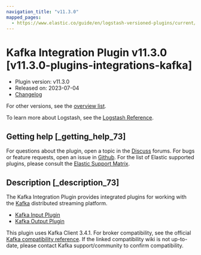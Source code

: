 ```yaml
---
navigation_title: "v11.3.0"
mapped_pages:
  - https://www.elastic.co/guide/en/logstash-versioned-plugins/current/v11.3.0-plugins-integrations-kafka.html
---
```


# Kafka Integration Plugin v11.3.0 [v11.3.0-plugins-integrations-kafka]


* Plugin version: v11.3.0
* Released on: 2023-07-04
* [Changelog](https://github.com/logstash-plugins/logstash-integration-kafka/blob/v11.3.0/CHANGELOG.md)

For other versions, see the [overview list](integration-kafka-index.md).

To learn more about Logstash, see the [Logstash Reference](logstash://reference/index.md).

## Getting help [_getting_help_73]

For questions about the plugin, open a topic in the [Discuss](http://discuss.elastic.co) forums. For bugs or feature requests, open an issue in [Github](https://github.com/logstash-plugins/logstash-integration-kafka). For the list of Elastic supported plugins, please consult the [Elastic Support Matrix](https://www.elastic.co/support/matrix#matrix_logstash_plugins).


## Description [_description_73]

The Kafka Integration Plugin provides integrated plugins for working with the [Kafka](https://kafka.apache.org/) distributed streaming platform.

* [Kafka Input Plugin](/lsr/plugins)
* [Kafka Output Plugin](/lsr/pluginsd)

This plugin uses Kafka Client 3.4.1. For broker compatibility, see the official [Kafka compatibility reference](https://cwiki.apache.org/confluence/display/KAFKA/Compatibility+Matrix). If the linked compatibility wiki is not up-to-date, please contact Kafka support/community to confirm compatibility.


